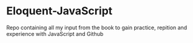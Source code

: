 # Eloquent-JavaScript
Repo containing all my input from the book to gain practice, repition and experience with JavaScript and Github

